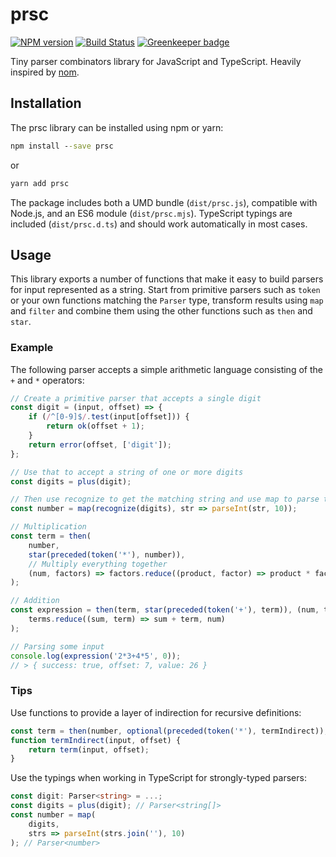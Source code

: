 # prsc

[![NPM version](https://badge.fury.io/js/prsc.svg)](https://badge.fury.io/js/prsc)
[![Build Status](https://travis-ci.org/bwrrp/prsc.js.svg?branch=master)](https://travis-ci.org/bwrrp/prsc.js)
[![Greenkeeper badge](https://badges.greenkeeper.io/bwrrp/prsc.js.svg)](https://greenkeeper.io/)

Tiny parser combinators library for JavaScript and TypeScript. Heavily
inspired by [nom](https://github.com/Geal/nom).

## Installation

The prsc library can be installed using npm or yarn:

```bat
npm install --save prsc
```

or

```bat
yarn add prsc
```

The package includes both a UMD bundle (`dist/prsc.js`), compatible with
Node.js, and an ES6 module (`dist/prsc.mjs`). TypeScript typings are included
(`dist/prsc.d.ts`) and should work automatically in most cases.

## Usage

This library exports a number of functions that make it easy to build parsers
for input represented as a string. Start from primitive parsers such as
`token` or your own functions matching the `Parser` type, transform results
using `map` and `filter` and combine them using the other functions such as
`then` and `star`.

### Example

The following parser accepts a simple arithmetic language consisting of the
`+` and `*` operators:

```javascript
// Create a primitive parser that accepts a single digit
const digit = (input, offset) => {
	if (/^[0-9]$/.test(input[offset])) {
		return ok(offset + 1);
	}
	return error(offset, ['digit']);
};

// Use that to accept a string of one or more digits
const digits = plus(digit);

// Then use recognize to get the matching string and use map to parse that into a number
const number = map(recognize(digits), str => parseInt(str, 10));

// Multiplication
const term = then(
	number,
	star(preceded(token('*'), number)),
	// Multiply everything together
	(num, factors) => factors.reduce((product, factor) => product * factor, num)
);

// Addition
const expression = then(term, star(preceded(token('+'), term)), (num, terms) =>
	terms.reduce((sum, term) => sum + term, num)
);

// Parsing some input
console.log(expression('2*3+4*5', 0));
// > { success: true, offset: 7, value: 26 }
```

### Tips

Use functions to provide a layer of indirection for recursive definitions:

```javascript
const term = then(number, optional(preceded(token('*'), termIndirect)), ...);
function termIndirect(input, offset) {
	return term(input, offset);
}
```

Use the typings when working in TypeScript for strongly-typed parsers:

```typescript
const digit: Parser<string> = ...;
const digits = plus(digit); // Parser<string[]>
const number = map(
	digits,
	strs => parseInt(strs.join(''), 10)
); // Parser<number>
```
